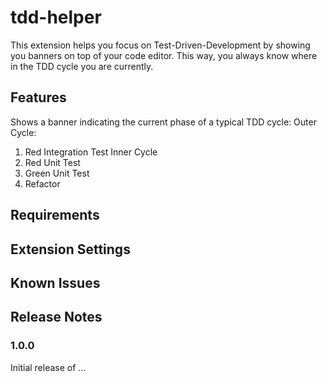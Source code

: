 # tdd-helper

This extension helps you focus on Test-Driven-Development by showing you banners on top of your code editor. This way, you always know where in the TDD cycle you are currently.

## Features

Shows a banner indicating the current phase of a typical TDD cycle:
Outer Cycle:
1. Red Integration Test
Inner Cycle
2. Red Unit Test
3. Green Unit Test
4. Refactor

## Requirements

## Extension Settings

## Known Issues


## Release Notes

### 1.0.0

Initial release of ...